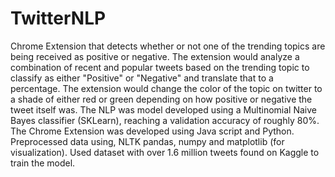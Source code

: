 # TwitterNLP

Chrome Extension that detects whether or not one of the trending topics are being received as positive or negative. The extension would analyze a combination of recent and popular tweets based on the trending topic to classify as either "Positive" or "Negative" and translate that to a percentage. The extension would change the color of the topic on twitter to a shade of either red or green depending on how positive or negative the tweet itself was. The NLP was model developed using a Multinomial Naive Bayes classifier (SKLearn), reaching a validation accuracy of roughly 80%. The Chrome Extension was developed using Java script and Python. Preprocessed data using, NLTK pandas, numpy and matplotlib (for visualization). Used dataset with over 1.6 million tweets found on Kaggle to train the model.  
